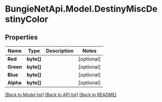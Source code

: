
# BungieNetApi.Model.DestinyMiscDestinyColor

## Properties

Name | Type | Description | Notes
------------ | ------------- | ------------- | -------------
**Red** | **byte[]** |  | [optional] 
**Green** | **byte[]** |  | [optional] 
**Blue** | **byte[]** |  | [optional] 
**Alpha** | **byte[]** |  | [optional] 

[[Back to Model list]](../README.md#documentation-for-models)
[[Back to API list]](../README.md#documentation-for-api-endpoints)
[[Back to README]](../README.md)

